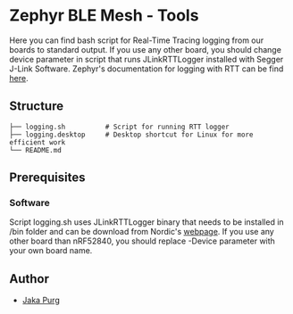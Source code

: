 # Zephyr BLE Mesh - Tools

Here you can find bash script for Real-Time Tracing logging from our boards to standard output. If you use any other board, you should change device parameter in script that runs JLinkRTTLogger installed with Segger J-Link Software. Zephyr's documentation for logging with RTT can be find [here](https://docs.zephyrproject.org/latest/guides/tools/nordic_segger.html#rtt-console).

## Structure

    
    ├── logging.sh          # Script for running RTT logger
    ├── logging.desktop     # Desktop shortcut for Linux for more efficient work 
    └── README.md
## Prerequisites
### Software
Script logging.sh uses JLinkRTTLogger binary that needs to be installed in /bin folder and can be download from Nordic's [webpage](https://www.nordicsemi.com/Products/Development-tools/nRF-Command-Line-Tools). If you use any other board than nRF52840, you should replace -Device parameter with your own board name.
## Author
- [Jaka Purg](https://www.linkedin.com/in/jaka-purg-9b25551a6/)